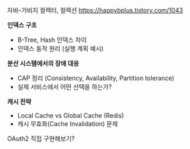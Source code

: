 자바-가비지 컬렉터, 컬렉션
https://happybplus.tistory.com/1043

**인덱스 구조**
- B-Tree, Hash 인덱스 차이
- 인덱스 동작 원리 (실행 계획 예시)

**분산 시스템에서의 장애 대응**
- CAP 정리 (Consistency, Availability, Partition tolerance)
- 실제 서비스에서 어떤 선택을 하는가?

**캐시 전략**
- Local Cache vs Global Cache (Redis)
- 캐시 무효화(Cache Invalidation) 문제


OAuth2 직접 구현해보기?